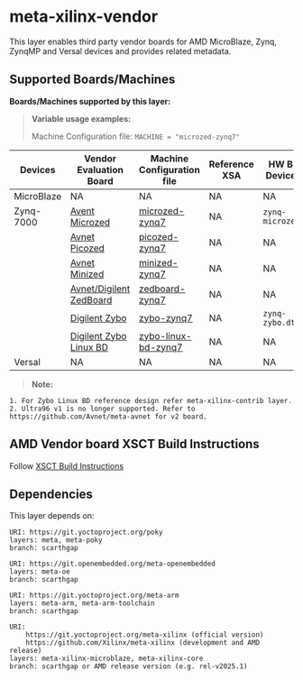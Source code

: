 # meta-xilinx-vendor

This layer enables third party vendor boards for AMD MicroBlaze, Zynq, ZynqMP and
Versal devices and provides related metadata.

## Supported Boards/Machines

**Boards/Machines supported by this layer:**

> **Variable usage examples:**
>
> Machine Configuration file: `MACHINE = "microzed-zynq7"`
>

| Devices    | Vendor Evaluation Board                                                                                           | Machine Configuration file                                   | Reference XSA    | HW Board Device tree | QEMU tested | HW tested |
|------------|-------------------------------------------------------------------------------------------------------------------|--------------------------------------------------------------|------------------|----------------------|-------------|-----------|
| MicroBlaze | NA                                                                                                                | NA                                                           | NA               | NA                   | No          | No        |
| Zynq-7000  | [Avent Microzed](https://www.xilinx.com/products/boards-and-kits/1-5lakcu.html)                                   | [microzed-zynq7](conf/machine/microzed-zynq7.conf)           | NA               | `zynq-microzed.dtb`  | No          | No        |
|            | [Avnet Picozed](https://www.xilinx.com/products/boards-and-kits/1-58nuel.html)                                    | [picozed-zynq7](conf/machine/picozed-zynq7.conf)             | NA               | NA                   | No          | No        |
|            | [Avnet Minized](https://www.xilinx.com/products/boards-and-kits/1-odbhjd.html)                                    | [minized-zynq7](conf/machine/minized-zynq7.conf)             | NA               | NA                   | No          | No        |
|            | [Avnet/Digilent ZedBoard](https://www.xilinx.com/products/boards-and-kits/1-8dyf-11.html)                         | [zedboard-zynq7](conf/machine/zedboard-zynq7.conf)           | NA               | NA                   | No          | No        |
|            | [Digilent Zybo](https://www.xilinx.com/support/university/boards-portfolio/xup-boards/DigilentZYBO.html)          | [zybo-zynq7](conf/machine/zybo-zynq7.conf)                   | NA               | `zynq-zybo.dtb`      | No          | No        |
|            | [Digilent Zybo Linux BD](https://www.xilinx.com/support/university/boards-portfolio/xup-boards/DigilentZYBO.html) | [zybo-linux-bd-zynq7](conf/machine/zybo-linux-bd-zynq7.conf) | NA               | NA                   | No          | No        |
| Versal     | NA                                                                                                                | NA                                                           | NA               | NA                   | NA          | NA        |

> **Note:** 
```
1. For Zybo Linux BD reference design refer meta-xilinx-contrib layer.
2. Ultra96 v1 is no longer supported. Refer to https://github.com/Avnet/meta-avnet for v2 board.
```

## AMD Vendor board XSCT Build Instructions

Follow [XSCT Build Instructions](https://github.com/Xilinx/meta-xilinx-tools/blob/master/README.xsct.bsp.md)

## Dependencies

This layer depends on:

	URI: https://git.yoctoproject.org/poky
	layers: meta, meta-poky
	branch: scarthgap

	URI: https://git.openembedded.org/meta-openembedded
	layers: meta-oe
	branch: scarthgap

	URI: https://git.yoctoproject.org/meta-arm
	layers: meta-arm, meta-arm-toolchain
	branch: scarthgap

	URI:
        https://git.yoctoproject.org/meta-xilinx (official version)
        https://github.com/Xilinx/meta-xilinx (development and AMD release)
	layers: meta-xilinx-microblaze, meta-xilinx-core
	branch: scarthgap or AMD release version (e.g. rel-v2025.1)
